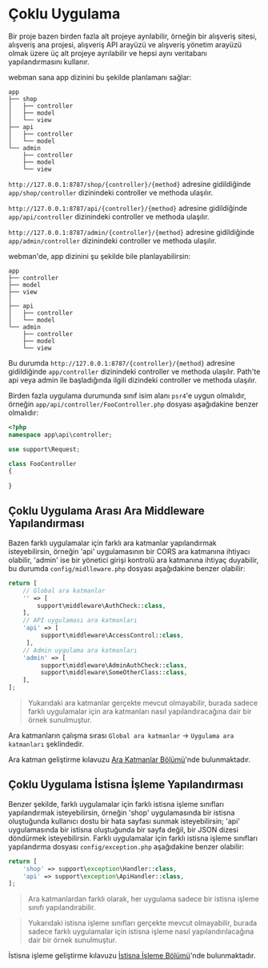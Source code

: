 # Çoklu Uygulama
Bir proje bazen birden fazla alt projeye ayrılabilir, örneğin bir alışveriş sitesi, alışveriş ana projesi, alışveriş API arayüzü ve alışveriş yönetim arayüzü olmak üzere üç alt projeye ayrılabilir ve hepsi aynı veritabanı yapılandırmasını kullanır.

webman sana app dizinini bu şekilde planlamanı sağlar:
```
app
├── shop
│   ├── controller
│   ├── model
│   └── view
├── api
│   ├── controller
│   └── model
└── admin
    ├── controller
    ├── model
    └── view
```
`http://127.0.0.1:8787/shop/{controller}/{method}` adresine gidildiğinde `app/shop/controller` dizinindeki controller ve methoda ulaşılır.

`http://127.0.0.1:8787/api/{controller}/{method}` adresine gidildiğinde `app/api/controller` dizinindeki controller ve methoda ulaşılır.

`http://127.0.0.1:8787/admin/{controller}/{method}` adresine gidildiğinde `app/admin/controller` dizinindeki controller ve methoda ulaşılır.

webman'de, app dizinini şu şekilde bile planlayabilirsin:
```
app
├── controller
├── model
├── view
│
├── api
│   ├── controller
│   └── model
└── admin
    ├── controller
    ├── model
    └── view
```
Bu durumda `http://127.0.0.1:8787/{controller}/{method}` adresine gidildiğinde `app/controller` dizinindeki controller ve methoda ulaşılır. Path'te api veya admin ile başladığında ilgili dizindeki controller ve methoda ulaşılır.

Birden fazla uygulama durumunda sınıf isim alanı `psr4`'e uygun olmalıdır, örneğin `app/api/controller/FooController.php` dosyası aşağıdakine benzer olmalıdır:

```php
<?php
namespace app\api\controller;

use support\Request;

class FooController
{
    
}

```

## Çoklu Uygulama Arası Ara Middleware Yapılandırması
Bazen farklı uygulamalar için farklı ara katmanlar yapılandırmak isteyebilirsin, örneğin 'api' uygulamasının bir CORS ara katmanına ihtiyacı olabilir, 'admin' ise bir yönetici girişi kontrolü ara katmanına ihtiyaç duyabilir, bu durumda `config/midlleware.php` dosyası aşağıdakine benzer olabilir:
```php
return [
    // Global ara katmanlar
    '' => [
        support\middleware\AuthCheck::class,
    ],
    // API uygulaması ara katmanları
    'api' => [
         support\middleware\AccessControl::class,
     ],
    // Admin uygulama ara katmanları
    'admin' => [
         support\middleware\AdminAuthCheck::class,
         support\middleware\SomeOtherClass::class,
    ],
];
```
> Yukarıdaki ara katmanlar gerçekte mevcut olmayabilir, burada sadece farklı uygulamalar için ara katmanları nasıl yapılandıracağına dair bir örnek sunulmuştur.

Ara katmanların çalışma sırası `Global ara katmanlar` -> `Uygulama ara katmanları` şeklindedir.

Ara katman geliştirme kılavuzu [Ara Katmanlar Bölümü](middleware.md)'nde bulunmaktadır.

## Çoklu Uygulama İstisna İşleme Yapılandırması
Benzer şekilde, farklı uygulamalar için farklı istisna işleme sınıfları yapılandırmak isteyebilirsin, örneğin 'shop' uygulamasında bir istisna oluştuğunda kullanıcı dostu bir hata sayfası sunmak isteyebilirsin; 'api' uygulamasında bir istisna oluştuğunda bir sayfa değil, bir JSON dizesi döndürmek isteyebilirsin. Farklı uygulamalar için farklı istisna işleme sınıfları yapılandırma dosyası `config/exception.php` aşağıdakine benzer olabilir:

```php
return [
    'shop' => support\exception\Handler::class,
    'api' => support\exception\ApiHandler::class,
];
```
> Ara katmanlardan farklı olarak, her uygulama sadece bir istisna işleme sınıfı yapılandırabilir.

> Yukarıdaki istisna işleme sınıfları gerçekte mevcut olmayabilir, burada sadece farklı uygulamalar için istisna işleme nasıl yapılandırılacağına dair bir örnek sunulmuştur.

İstisna işleme geliştirme kılavuzu [İstisna İşleme Bölümü](exception.md)'nde bulunmaktadır.
